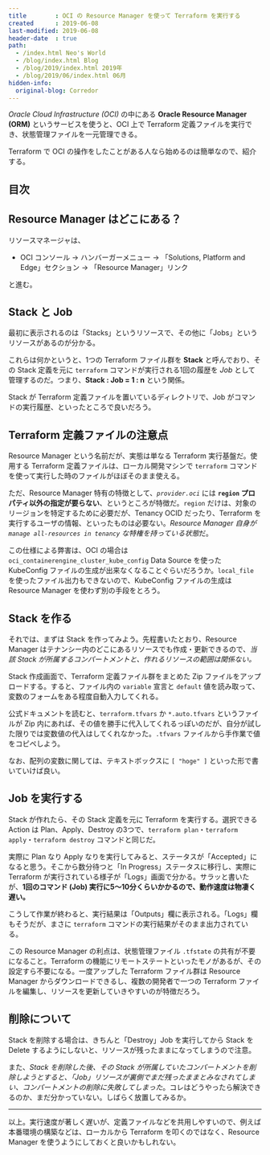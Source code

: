 ```yaml
---
title        : OCI の Resource Manager を使って Terraform を実行する
created      : 2019-06-08
last-modified: 2019-06-08
header-date  : true
path:
  - /index.html Neo's World
  - /blog/index.html Blog
  - /blog/2019/index.html 2019年
  - /blog/2019/06/index.html 06月
hidden-info:
  original-blog: Corredor
---
```


*Oracle Cloud Infrastructure (OCI)* の中にある **Oracle Resource Manager (ORM)** というサービスを使うと、OCI 上で Terraform 定義ファイルを実行でき、状態管理ファイルを一元管理できる。

Terraform で OCI の操作をしたことがある人なら始めるのは簡単なので、紹介する。

## 目次

## Resource Manager はどこにある？

リソースマネージャは、

- OCI コンソール → ハンバーガーメニュー → 「Solutions, Platform and Edge」セクション → 「Resource Manager」リンク

と進む。

## Stack と Job

最初に表示されるのは「Stacks」というリソースで、その他に「Jobs」というリソースがあるのが分かる。

これらは何かというと、1つの Terraform ファイル群を **Stack** と呼んでおり、その Stack 定義を元に `terraform` コマンドが実行される1回の履歴を *Job* として管理するのだ。つまり、**Stack : Job = 1 : n** という関係。

Stack が Terraform 定義ファイルを置いているディレクトリで、Job がコマンドの実行履歴、といったところで良いだろう。

## Terraform 定義ファイルの注意点

Resource Manager という名前だが、実態は単なる Terraform 実行基盤だ。使用する Terraform 定義ファイルは、ローカル開発マシンで `terraform` コマンドを使って実行した時のファイルがほぼそのまま使える。

ただ、Resource Manager 特有の特徴として、*`provider.oci`* には **`region` プロパティ以外の指定が要らない**、というところが特徴だ。`region` だけは、対象のリージョンを特定するために必要だが、Tenancy OCID だったり、Terraform を実行するユーザの情報、といったものは必要ない。*Resource Manager 自身が `manage all-resources in tenancy` な特権を持っている状態*だ。

この仕様による弊害は、OCI の場合は `oci_containerengine_cluster_kube_config` Data Source を使った KubeConfig ファイルの生成が出来なくなることぐらいだろうか。`local_file` を使ったファイル出力もできないので、KubeConfig ファイルの生成は Resource Manager を使わず別の手段をとろう。

## Stack を作る

それでは、まずは Stack を作ってみよう。先程書いたとおり、Resource Manager はテナンシー内のどこにあるリソースでも作成・更新できるので、*当該 Stack が所属するコンパートメントと、作れるリソースの範囲は関係ない。*

Stack 作成画面で、Terraform 定義ファイル群をまとめた Zip ファイルをアップロードする。すると、ファイル内の `variable` 宣言と `default` 値を読み取って、変数のフォームをある程度自動入力してくれる。

公式ドキュメントを読むと、`terraform.tfvars` か `*.auto.tfvars` というファイルが Zip 内にあれば、その値を勝手に代入してくれるっぽいのだが、自分が試した限りでは変数値の代入はしてくれなかった。`.tfvars` ファイルから手作業で値をコピペしよう。

なお、配列の変数に関しては、テキストボックスに `[ "hoge" ]` といった形で書いていけば良い。

## Job を実行する

Stack が作れたら、その Stack 定義を元に Terraform を実行する。選択できる Action は Plan、Apply、Destroy の3つで、`terraform plan`・`terraform apply`・`terraform destroy` コマンドと同じだ。

実際に Plan なり Apply なりを実行してみると、ステータスが「Accepted」になると思う。そこから数分待つと「In Progress」ステータスに移行し、実際に Terraform が実行されている様子が「Logs」画面で分かる。サラッと書いたが、**1回のコマンド (Job) 実行に5〜10分くらいかかるので、動作速度は物凄く遅い。**

こうして作業が終わると、実行結果は「Outputs」欄に表示される。「Logs」欄もそうだが、まさに `terraform` コマンドの実行結果がそのまま出力されている。

この Resource Manager の利点は、状態管理ファイル `.tfstate` の共有が不要になること。Terraform の機能にリモートステートといったモノがあるが、その設定すら不要になる。一度アップした Terraform ファイル群は Resource Manager からダウンロードできるし、複数の開発者で一つの Terraform ファイルを編集し、リソースを更新していきやすいのが特徴だろう。

## 削除について

Stack を削除する場合は、きちんと「Destroy」Job を実行してから Stack を Delete するようにしないと、リソースが残ったままになってしまうので注意。

また、*Stack を削除した後、その Stack が所属していたコンパートメントを削除しようとすると、「Job」リソースが裏側でまだ残ったままとみなされてしまい、コンパートメントの削除に失敗してしまった*。コレはどうやったら解決できるのか、まだ分かっていない。しばらく放置してみるか。

-----

以上。実行速度が著しく遅いが、定義ファイルなどを共用しやすいので、例えば本番環境の構築などは、ローカルから Terraform を叩くのではなく、Resource Manager を使うようにしておくと良いかもしれない。
